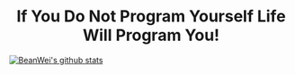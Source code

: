 <h1 align="center">If You Do Not Program Yourself Life Will Program You!</h1>

[![BeanWei's github stats](https://github-readme-stats.vercel.app/api?username=BeanWei)](https://github.com/anuraghazra/github-readme-stats)

<!--
**BeanWei/BeanWei** is a ✨ _special_ ✨ repository because its `README.md` (this file) appears on your GitHub profile.

Here are some ideas to get you started:

- 🔭 I’m currently working on ...
- 🌱 I’m currently learning ...
- 👯 I’m looking to collaborate on ...
- 🤔 I’m looking for help with ...
- 💬 Ask me about ...
- 📫 How to reach me: ...
- 😄 Pronouns: ...
- ⚡ Fun fact: ...
-->
